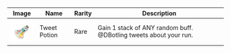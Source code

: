 | Image | Name | Rarity | Description |
| ----- | ---- | ------ | ----------- |
| ![](potions/TweetPotion.png) | Tweet Potion | Rare | Gain 1 stack of ANY random buff. @DBotling tweets about your run. |

